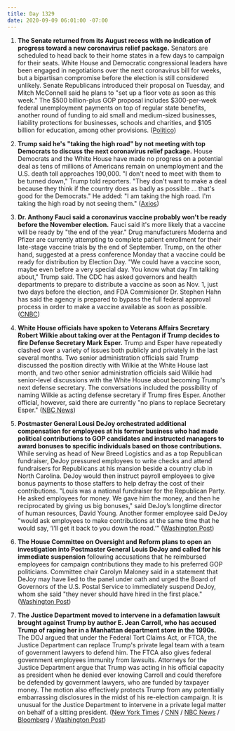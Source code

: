 ```yaml
---
title: Day 1329
date: 2020-09-09 06:01:00 -07:00
---
```


1. **The Senate returned from its August recess with no indication of progress toward a new coronavirus relief package.** Senators are scheduled to head back to their home states in a few days to campaign for their seats. White House and Democratic congressional leaders have been engaged in negotiations over the next coronavirus bill for weeks, but a bipartisan compromise before the election is still considered unlikely. Senate Republicans introduced their proposal on Tuesday, and Mitch McConnell said he plans to "set up a floor vote as soon as this week." The $500 billion-plus GOP proposal includes $300-per-week federal unemployment payments on top of regular state benefits, another round of funding to aid small and medium-sized businesses, liability protections for businesses, schools and charities, and $105 billion for education, among other provisions. ([Politico](https://www.politico.com/news/2020/09/08/senate-coronaviurs-aid-409027))

2. **Trump said he's "taking the high road" by not meeting with top Democrats to discuss the next coronavirus relief package.** House Democrats and the White House have made no progress on a potential deal as tens of millions of Americans remain on unemployment and the U.S. death toll approaches 190,000. "I don't need to meet with them to be turned down," Trump told reporters. "They don't want to make a deal because they think if the country does as badly as possible ... that's good for the Democrats." He added: "I am taking the high road. I'm taking the high road by not seeing them." ([Axios](https://www.axios.com/trump-coronavirus-stimulus-deal-583940e0-0511-4e23-8acf-282158003c40.html))

3. **Dr. Anthony Fauci said a coronavirus vaccine probably won't be ready before the November election.** Fauci said it's more likely that a vaccine will be ready by "the end of the year." Drug manufacturers Moderna and Pfizer are currently attempting to complete patient enrollment for their late-stage vaccine trials by the end of September. Trump, on the other hand, suggested at a press conference Monday that a vaccine could be ready for distribution by Election Day. "We could have a vaccine soon, maybe even before a very special day. You know what day I’m talking about," Trump said. The CDC has asked governors and health departments to prepare to distribute a vaccine as soon as Nov. 1, just two days before the election, and FDA Commisioner Dr. Stephen Hahn has said the agency is prepared to bypass the full federal approval process in order to make a vaccine available as soon as possible. ([CNBC](https://www.cnbc.com/2020/09/08/coronavirus-vaccine-dr-fauci-says-its-unlikely-it-will-be-ready-by-us-election.html))

4. **White House officials have spoken to Veterans Affairs Secretary Robert Wilkie about taking over at the Pentagon if Trump decides to fire Defense Secretary Mark Esper.** Trump and Esper have repeatedly clashed over a variety of issues both publicly and privately in the last several months. Two senior administration officials said Trump discussed the position directly with Wilkie at the White House last month, and two other senior administration officials said Wilkie had senior-level discussions with the White House about becoming Trump's next defense secretary. The conversations included the possibility of naming Wilkie as acting defense secretary if Trump fires Esper. Another official, however, said there are currently "no plans to replace Secretary Esper." ([NBC News](https://www.nbcnews.com/news/military/white-house-has-talked-va-secretary-about-taking-pentagon-job-n1239007))

5. **Postmaster General Lousi DeJoy orchestrated additional compensation for employees at his former business who had made political contributions to GOP candidates and instructed managers to award bonuses to specific individuals based on those contributions.** While serving as head of New Breed Logistics and as a top Republican fundraiser, DeJoy pressured employees to write checks and attend fundraisers for Republicans at his mansion beside a country club in North Carolina. DeJoy would then instruct payroll employees to give bonus payments to those staffers to help defray the cost of their contributions. "Louis was a national fundraiser for the Republican Party. He asked employees for money. We gave him the money, and then he reciprocated by giving us big bonuses," said DeJoy’s longtime director of human resources, David Young. Another former employee said DeJoy "would ask employees to make contributions at the same time that he would say, ‘I’ll get it back to you down the road.’” ([Washington Post](https://www.washingtonpost.com/investigations/louis-dejoy-campaign-contributions/2020/09/06/1187bc2c-e3fe-11ea-8181-606e603bb1c4_story.html))

6. **The House Committee on Oversight and Reform plans to open an investigation into Postmaster General Louis DeJoy and called for his immediate suspension** following accusations that he reimbursed employees for campaign contributions they made to his preferred GOP politicians. Committee chair Carolyn Maloney said in a statement that DeJoy may have lied to the panel under oath and urged the Board of Governors of the U.S. Postal Service to immediately suspend DeJoy, whom she said "they never should have hired in the first place." ([Washington Post](https://www.washingtonpost.com/politics/louis-dejoy-house-investigation/2020/09/07/d13be1ae-f175-11ea-bc45-e5d48ab44b9f_story.html))

7. **The Justice Department moved to intervene in a defamation lawsuit brought against Trump by author E. Jean Carroll, who has accused Trump of raping her in a Manhattan department store in the 1990s.** The DOJ argued that under the Federal Tort Claims Act, or FTCA, the Justice Department can replace Trump's private legal team with a team of government lawyers to defend him. The FTCA also gives federal government employees immunity from lawsuits. Attorneys for the Justice Department argue that Trump was acting in his official capacity as president when he denied ever knowing Carroll and could therefore be defended by government lawyers, who are funded by taxpayer money. The motion also effectively protects Trump from any potentially embarrassing disclosures in the midst of his re-election campaign. It is unusual for the Justice Department to intervene in a private legal matter on behalf of a sitting president. ([New York Times](https://www.nytimes.com/2020/09/08/nyregion/donald-trump-jean-carroll-lawsuit-rape.html) / [CNN](https://www.cnn.com/2020/09/08/politics/e-jean-carroll-trump-lawsuit/index.html) / [NBC News](https://www.nbcnews.com/politics/justice-department/doj-seeks-defend-trump-suit-e-jean-carroll-who-has-n1239589) / [Bloomberg](https://www.bloomberg.com/news/articles/2020-09-08/doj-seeks-to-take-over-trump-defense-in-e-jean-carroll-lawsuit) / [Washington Post](https://www.washingtonpost.com/national-security/jean-carroll-trump-justice-department/2020/09/08/37faa380-f22a-11ea-b796-2dd09962649c_story.html))
